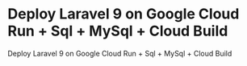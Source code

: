 # Deploy Laravel 9 on Google Cloud Run + Sql + MySql + Cloud Build

Deploy Laravel 9 on Google Cloud Run + Sql + MySql + Cloud Build
